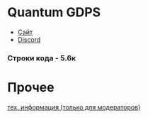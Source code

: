 
# Quantum GDPS

- <a href="https://itzzefirfy.github.io/quantum/">Сайт</a>
- <a href="https://discord.gg/vX87VFVphg">Discord</a>
### Строки кода - 5.6к

# Прочее
<a href="information.md">тех. информация (только для модераторов)</a>
